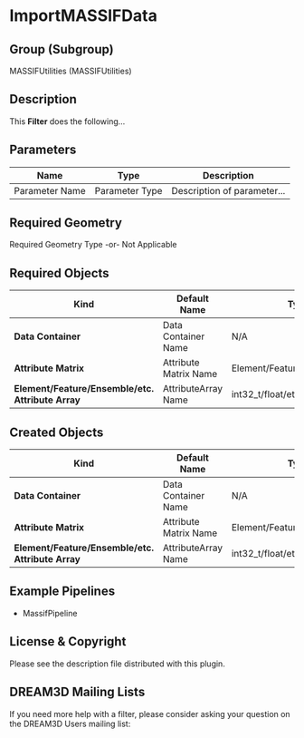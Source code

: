 ImportMASSIFData 
=============

## Group (Subgroup) ##

MASSIFUtilities (MASSIFUtilities)

## Description ##

This **Filter** does the following...

## Parameters ##

| Name | Type | Description |
|------|------|------|
| Parameter Name | Parameter Type | Description of parameter... |

## Required Geometry ##

Required Geometry Type -or- Not Applicable

## Required Objects ##

| Kind | Default Name | Type | Component Dimensions | Description |
|------|--------------|-------------|---------|-----|
| **Data Container** | Data Container Name | N/A | N/A | Description of object... |
| **Attribute Matrix** | Attribute Matrix Name | Element/Feature/Ensemble/etc. | N/A | Description of object... |
| **Element/Feature/Ensemble/etc. Attribute Array** | AttributeArray Name | int32_t/float/etc. | (1)/(3)/etc. | Description of object... |

## Created Objects ##

| Kind | Default Name | Type | Component Dimensions | Description |
|------|--------------|-------------|---------|-----|
| **Data Container** | Data Container Name | N/A | N/A | Description of object... |
| **Attribute Matrix** | Attribute Matrix Name | Element/Feature/Ensemble/etc. | N/A | Description of object... |
| **Element/Feature/Ensemble/etc. Attribute Array** | AttributeArray Name | int32_t/float/etc. | (1)/(3)/etc. | Description of object... |

## Example Pipelines ##

+ MassifPipeline

## License & Copyright ##

Please see the description file distributed with this plugin.

## DREAM3D Mailing Lists ##

If you need more help with a filter, please consider asking your question on the DREAM3D Users mailing list:

